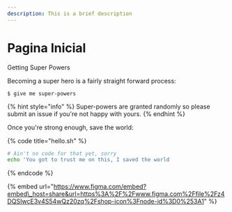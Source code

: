 ```yaml
---
description: This is a brief description
---
```


# Pagina Inicial

Getting Super Powers

Becoming a super hero is a fairly straight forward process:

```
$ give me super-powers
```

{% hint style="info" %}
 Super-powers are granted randomly so please submit an issue if you're not happy with yours.
{% endhint %}

Once you're strong enough, save the world:

{% code title="hello.sh" %}
```bash
# Ain't no code for that yet, sorry
echo 'You got to trust me on this, I saved the world
```
{% endcode %}

{% embed url="https://www.figma.com/embed?embed\_host=share&url=https%3A%2F%2Fwww.figma.com%2Ffile%2Fz4DQSIwcE3v4S54wQz20zq%2Fshop-icon%3Fnode-id%3D0%253A1" %}




